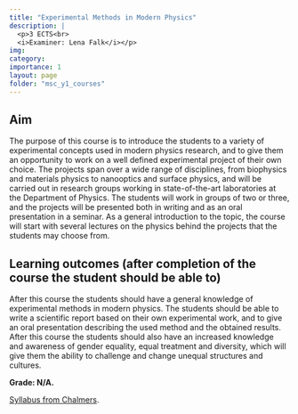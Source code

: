 ```yaml
---
title: "Experimental Methods in Modern Physics"
description: |
  <p>3 ECTS<br>
  <i>Examiner: Lena Falk</i></p>
img:
category: 
importance: 1
layout: page
folder: "msc_y1_courses"
---
```


## Aim

The purpose of this course is to introduce the students to a variety of experimental concepts used in modern physics research, and to give them an opportunity to work on a well defined experimental project of their own choice. The projects span over a wide range of disciplines, from biophysics and materials physics to nanooptics and surface physics, and will be carried out in research groups working in state-of-the-art laboratories at the Department of Physics. The students will work in groups of two or three, and the projects will be presented both in writing and as an oral presentation in a seminar. As a general introduction to the topic, the course will start with several lectures on the physics behind the projects that the students may choose from.

## Learning outcomes (after completion of the course the student should be able to)

After this course the students should have a general knowledge of experimental methods in modern physics. The students should be able to write a scientific report based on their own experimental work, and to give an oral presentation describing the used method and the obtained results. After this course the students should also have an increased knowledge and awareness of gender equality, equal treatment and diversity, which will give them the ability to challenge and change unequal structures and cultures.

**Grade: N/A.**

[Syllabus from Chalmers](https://www.chalmers.se/en/education/your-studies/find-course-and-programme-syllabi/course-syllabus/TIF295/?acYear=2024%2F2025).
